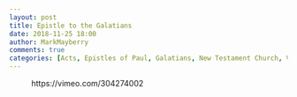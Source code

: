 ```yaml
---
layout: post
title: Epistle to the Galatians
date: 2018-11-25 18:00
author: MarkMayberry
comments: true
categories: [Acts, Epistles of Paul, Galatians, New Testament Church, Video, Sermon]
---
```

<!-- wp:core-embed/vimeo {"url":"https://vimeo.com/304274002","type":"video","providerNameSlug":"vimeo","className":"wp-embed-aspect-4-3 wp-has-aspect-ratio"} -->
<figure class="wp-block-embed-vimeo wp-block-embed is-type-video is-provider-vimeo wp-embed-aspect-4-3 wp-has-aspect-ratio"><div class="wp-block-embed__wrapper">
https://vimeo.com/304274002
</div></figure>
<!-- /wp:core-embed/vimeo -->
